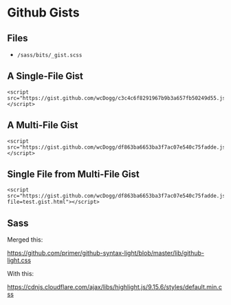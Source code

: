 # Github Gists

## Files

* `/sass/bits/_gist.scss`


## A Single-File Gist

    <script src="https://gist.github.com/wcDogg/c3c4c6f8291967b9b3a657fb50249d55.js"></script>


## A Multi-File Gist

    <script src="https://gist.github.com/wcDogg/df863ba6653ba3f7ac07e540c75fadde.js"></script>


## Single File from Multi-File Gist

    <script src="https://gist.github.com/wcDogg/df863ba6653ba3f7ac07e540c75fadde.js?file=test.gist.html"></script>


## Sass

Merged this:

https://github.com/primer/github-syntax-light/blob/master/lib/github-light.css   

With this:

https://cdnjs.cloudflare.com/ajax/libs/highlight.js/9.15.6/styles/default.min.css


